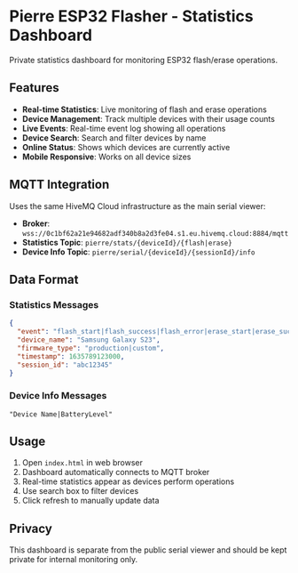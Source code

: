 # Pierre ESP32 Flasher - Statistics Dashboard

Private statistics dashboard for monitoring ESP32 flash/erase operations.

## Features

- **Real-time Statistics**: Live monitoring of flash and erase operations
- **Device Management**: Track multiple devices with their usage counts
- **Live Events**: Real-time event log showing all operations
- **Device Search**: Search and filter devices by name
- **Online Status**: Shows which devices are currently active
- **Mobile Responsive**: Works on all device sizes

## MQTT Integration

Uses the same HiveMQ Cloud infrastructure as the main serial viewer:

- **Broker**: `wss://0c1bf62a21e94682adf340b8a2d3fe04.s1.eu.hivemq.cloud:8884/mqtt`
- **Statistics Topic**: `pierre/stats/{deviceId}/{flash|erase}`
- **Device Info Topic**: `pierre/serial/{deviceId}/{sessionId}/info`

## Data Format

### Statistics Messages
```json
{
  "event": "flash_start|flash_success|flash_error|erase_start|erase_success|erase_error",
  "device_name": "Samsung Galaxy S23",
  "firmware_type": "production|custom",
  "timestamp": 1635789123000,
  "session_id": "abc12345"
}
```

### Device Info Messages
```
"Device Name|BatteryLevel"
```

## Usage

1. Open `index.html` in web browser
2. Dashboard automatically connects to MQTT broker
3. Real-time statistics appear as devices perform operations
4. Use search box to filter devices
5. Click refresh to manually update data

## Privacy

This dashboard is separate from the public serial viewer and should be kept private for internal monitoring only.